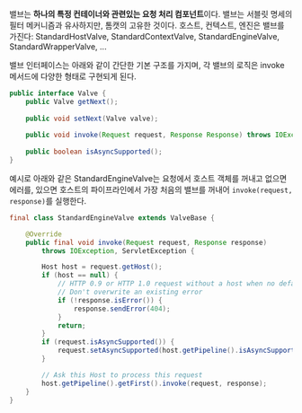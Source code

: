밸브는 **하나의 특정 컨테이너와 관련있는 요청 처리 컴포넌트**이다.
밸브는 서블릿 명세의 필터 메커니즘과 유사하지만, 톰캣의 고유한 것이다.
호스트, 컨텍스트, 엔진은 밸브를 가진다: StandardHostValve, StandardContextValve, StandardEngineValve, StandardWrapperValve, ...

밸브 인터페이스는 아래와 같이 간단한 기본 구조를 가지며, 각 밸브의 로직은 invoke 메서드에 다양한 형태로 구현되게 된다.
```java
public interface Valve {
	public Valve getNext();
	
	public void setNext(Valve valve);
	
	public void invoke(Request request, Response Response) throws IOException, ServletException;
	
	public boolean isAsyncSupported();
}
```

예시로 아래와 같은 StandardEngineValve는 요청에서 호스트 객체를 꺼내고 없으면 에러를, 있으면 호스트의 파이프라인에서 가장 처음의 밸브를 꺼내어 `invoke(request, response)`를 실행한다.
```java
final class StandardEngineValve extends ValveBase {

	@Override
	public final void invoke(Request request, Response response)
		throws IOException, ServletException {

		Host host = request.getHost();
		if (host == null) {
			// HTTP 0.9 or HTTP 1.0 request without a host when no default host is defined.
			// Don't overwrite an existing error
			if (!response.isError()) {
				response.sendError(404);
			}
			return;
		}
		if (request.isAsyncSupported()) {
			request.setAsyncSupported(host.getPipeline().isAsyncSupported());
		}

		// Ask this Host to process this request
		host.getPipeline().getFirst().invoke(request, response);
	}
}
```